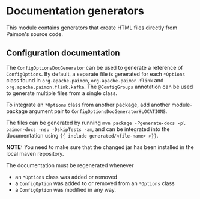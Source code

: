 <!--
Licensed to the Apache Software Foundation (ASF) under one
or more contributor license agreements.  See the NOTICE file
distributed with this work for additional information
regarding copyright ownership.  The ASF licenses this file
to you under the Apache License, Version 2.0 (the
"License"); you may not use this file except in compliance
with the License.  You may obtain a copy of the License at

http://www.apache.org/licenses/LICENSE-2.0

Unless required by applicable law or agreed to in writing,
software distributed under the License is distributed on an
"AS IS" BASIS, WITHOUT WARRANTIES OR CONDITIONS OF ANY
KIND, either express or implied.  See the License for the
specific language governing permissions and limitations
under the License.
-->

# Documentation generators

This module contains generators that create HTML files directly from Paimon's source code.

## Configuration documentation

The `ConfigOptionsDocGenerator` can be used to generate a reference of `ConfigOptions`. By default, a separate file is generated for each `*Options` class found in `org.apache.paimon`, `org.apache.paimon.flink` and `org.apache.paimon.flink.kafka`. 
The `@ConfigGroups` annotation can be used to generate multiple files from a single class.

To integrate an `*Options` class from another package, add another module-package argument pair to `ConfigOptionsDocGenerator#LOCATIONS`.

The files can be generated by running `mvn package -Pgenerate-docs -pl paimon-docs -nsu -DskipTests -am`, and can be integrated into the documentation using `{{ include generated/<file-name> >}}`.

**NOTE:** You need to make sure that the changed jar has been installed in the local maven repository.

The documentation must be regenerated whenever
* an `*Options` class was added or removed
* a `ConfigOption` was added to or removed from an `*Options` class
* a `ConfigOption` was modified in any way.
